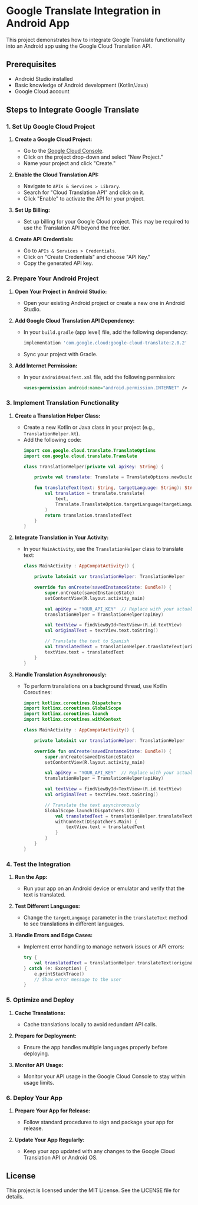 # Google Translate Integration in Android App

This project demonstrates how to integrate Google Translate functionality into an Android app using the Google Cloud Translation API.

## Prerequisites

- Android Studio installed
- Basic knowledge of Android development (Kotlin/Java)
- Google Cloud account

## Steps to Integrate Google Translate

### 1. Set Up Google Cloud Project

1. **Create a Google Cloud Project:**
   - Go to the [Google Cloud Console](https://console.cloud.google.com/).
   - Click on the project drop-down and select "New Project."
   - Name your project and click "Create."

2. **Enable the Cloud Translation API:**
   - Navigate to `APIs & Services > Library`.
   - Search for "Cloud Translation API" and click on it.
   - Click "Enable" to activate the API for your project.

3. **Set Up Billing:**
   - Set up billing for your Google Cloud project. This may be required to use the Translation API beyond the free tier.

4. **Create API Credentials:**
   - Go to `APIs & Services > Credentials`.
   - Click on "Create Credentials" and choose "API Key."
   - Copy the generated API key.

### 2. Prepare Your Android Project

1. **Open Your Project in Android Studio:**
   - Open your existing Android project or create a new one in Android Studio.

2. **Add Google Cloud Translation API Dependency:**
   - In your `build.gradle` (app level) file, add the following dependency:
     ```groovy
     implementation 'com.google.cloud:google-cloud-translate:2.0.2'
     ```
   - Sync your project with Gradle.

3. **Add Internet Permission:**
   - In your `AndroidManifest.xml` file, add the following permission:
     ```xml
     <uses-permission android:name="android.permission.INTERNET" />
     ```

### 3. Implement Translation Functionality

1. **Create a Translation Helper Class:**
   - Create a new Kotlin or Java class in your project (e.g., `TranslationHelper.kt`).
   - Add the following code:
     ```kotlin
     import com.google.cloud.translate.TranslateOptions
     import com.google.cloud.translate.Translate

     class TranslationHelper(private val apiKey: String) {

         private val translate: Translate = TranslateOptions.newBuilder().setApiKey(apiKey).build().service

         fun translateText(text: String, targetLanguage: String): String {
             val translation = translate.translate(
                 text,
                 Translate.TranslateOption.targetLanguage(targetLanguage)
             )
             return translation.translatedText
         }
     }
     ```

2. **Integrate Translation in Your Activity:**
   - In your `MainActivity`, use the `TranslationHelper` class to translate text:
     ```kotlin
     class MainActivity : AppCompatActivity() {

         private lateinit var translationHelper: TranslationHelper

         override fun onCreate(savedInstanceState: Bundle?) {
             super.onCreate(savedInstanceState)
             setContentView(R.layout.activity_main)

             val apiKey = "YOUR_API_KEY"  // Replace with your actual API key
             translationHelper = TranslationHelper(apiKey)

             val textView = findViewById<TextView>(R.id.textView)
             val originalText = textView.text.toString()

             // Translate the text to Spanish
             val translatedText = translationHelper.translateText(originalText, "es")
             textView.text = translatedText
         }
     }
     ```

3. **Handle Translation Asynchronously:**
   - To perform translations on a background thread, use Kotlin Coroutines:
     ```kotlin
     import kotlinx.coroutines.Dispatchers
     import kotlinx.coroutines.GlobalScope
     import kotlinx.coroutines.launch
     import kotlinx.coroutines.withContext

     class MainActivity : AppCompatActivity() {

         private lateinit var translationHelper: TranslationHelper

         override fun onCreate(savedInstanceState: Bundle?) {
             super.onCreate(savedInstanceState)
             setContentView(R.layout.activity_main)

             val apiKey = "YOUR_API_KEY"  // Replace with your actual API key
             translationHelper = TranslationHelper(apiKey)

             val textView = findViewById<TextView>(R.id.textView)
             val originalText = textView.text.toString()

             // Translate the text asynchronously
             GlobalScope.launch(Dispatchers.IO) {
                 val translatedText = translationHelper.translateText(originalText, "es")
                 withContext(Dispatchers.Main) {
                     textView.text = translatedText
                 }
             }
         }
     }
     ```

### 4. Test the Integration

1. **Run the App:**
   - Run your app on an Android device or emulator and verify that the text is translated.

2. **Test Different Languages:**
   - Change the `targetLanguage` parameter in the `translateText` method to see translations in different languages.

3. **Handle Errors and Edge Cases:**
   - Implement error handling to manage network issues or API errors:
     ```kotlin
     try {
         val translatedText = translationHelper.translateText(originalText, "es")
     } catch (e: Exception) {
         e.printStackTrace()
         // Show error message to the user
     }
     ```

### 5. Optimize and Deploy

1. **Cache Translations:**
   - Cache translations locally to avoid redundant API calls.

2. **Prepare for Deployment:**
   - Ensure the app handles multiple languages properly before deploying.

3. **Monitor API Usage:**
   - Monitor your API usage in the Google Cloud Console to stay within usage limits.

### 6. Deploy Your App

1. **Prepare Your App for Release:**
   - Follow standard procedures to sign and package your app for release.

2. **Update Your App Regularly:**
   - Keep your app updated with any changes to the Google Cloud Translation API or Android OS.

## License

This project is licensed under the MIT License. See the LICENSE file for details.
